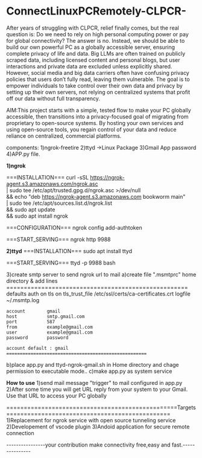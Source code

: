 # ConnectLinuxPCRemotely-CLPCR-
After years of struggling with CLPCR, relief finally comes, but the real question is: Do we need to rely on high personal computing power or pay for global connectivity? The answer is no. Instead, we should be able to build our own powerful PC as a globally accessible server, ensuring complete privacy of life and data. Big LLMs are often trained on publicly scraped data, including licensed content and personal blogs, but user interactions and private data are excluded unless explicitly shared. However, social media and big data carriers often have confusing privacy policies that users don’t fully read, leaving them vulnerable. The goal is to empower individuals to take control over their own data and privacy by setting up their own servers, not relying on centralized systems that profit off our data without full transparency. 


AIM:This project starts with a simple, tested flow to make your PC globally accessible, then transitions into a privacy-focused goal of migrating from proprietary to open-source systems. By hosting your own services and using open-source tools, you regain control of your data and reduce reliance on centralized, commercial platforms.




components:
1)ngrok-freetire
2)ttyd ->Linux Package
3)Gmail App password
4)APP.py file.


**1)ngrok**

  ===INSTALLATION===
  curl -sSL https://ngrok-agent.s3.amazonaws.com/ngrok.asc \
  | sudo tee /etc/apt/trusted.gpg.d/ngrok.asc >/dev/null \
  && echo "deb https://ngrok-agent.s3.amazonaws.com bookworm main" \
  | sudo tee /etc/apt/sources.list.d/ngrok.list \
  && sudo apt update \
  && sudo apt install ngrok
  
  ===CONFIGURATION===
  ngrok config add-authtoken <token-id>
  
  ===START_SERVING===
  ngrok http 9988

**2)ttyd**
===INSTALLATION===
sudo apt install ttyd

===START_SERVING===
ttyd -p 9988 bash


3)create smtp server to send ngrok url to mail
 a)create file ".msmtprc" home directory & add lines
    ====================================================
    defaults
    auth           on
    tls            on
    tls_trust_file /etc/ssl/certs/ca-certificates.crt
    logfile        ~/.msmtp.log
    
    account        gmail
    host           smtp.gmail.com
    port           587
    from           example@gmail.com
    user           example@gmail.com
    password       password
    
    account default : gmail
    ====================================================
b)place app.py and ttyd-ngrok-gmail.sh in Home directory and chage permission to executable mode..
c)make app.py as system service 



**How to use** 
1)send mail message "trigger" to mail configured in app.py
2)After some time you will get URL reply from your system to your Gmail. Use that URL to access your PC globally

=================================================Targets===============================================
1)Replacement for ngrok service with open source tunneling service
2)Developement of vscode plugin
3)Andoid application for secure remote connection

----------------your contribution make connectivity free,easy and fast.---------------


